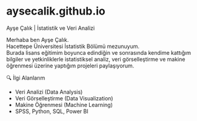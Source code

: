 # aysecalik.github.io

Ayşe Çalık | İstatistik ve Veri Analizi

Merhaba ben Ayşe Çalık.  
Hacettepe Üniversitesi İstatistik Bölümü mezunuyum.  
Burada lisans eğitimim boyunca edindiğin ve sonrasında kendime kattığım bilgiler ve yetkinliklerle istatistiksel analiz, veri görselleştirme ve makine öğrenmesi üzerine yaptığım projeleri paylaşıyorum.

🔍 İlgi Alanlarım
- Veri Analizi (Data Analysis)
- Veri Görselleştirme (Data Visualization)
- Makine Öğrenmesi (Machine Learning)
- SPSS, Python, SQL, Power BI
